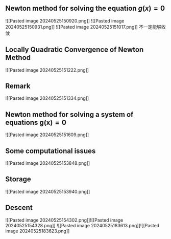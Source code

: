 ## Newton method for solving the equation $g(x)=0$
![[Pasted image 20240525150920.png]]
![[Pasted image 20240525150931.png]]
![[Pasted image 20240525151017.png]]
不一定能够收敛
## Locally Quadratic Convergence of Newton Method
![[Pasted image 20240525151222.png]]
## Remark
![[Pasted image 20240525151334.png]]
## Newton method for solving a system of equations $\textbf{g}(\textbf{x}) = 0$ 
![[Pasted image 20240525151609.png]]
## Some computational issues
![[Pasted image 20240525153848.png]]
## Storage
![[Pasted image 20240525153940.png]]
## Descent
![[Pasted image 20240525154302.png]]![[Pasted image 20240525154328.png]]
![[Pasted image 20240525183613.png]]![[Pasted image 20240525183623.png]]
